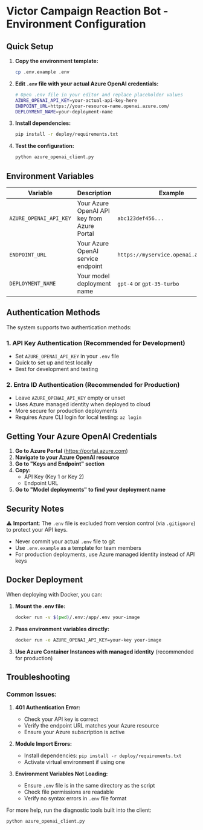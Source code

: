 # Victor Campaign Reaction Bot - Environment Configuration

## Quick Setup

1. **Copy the environment template:**
   ```bash
   cp .env.example .env
   ```

2. **Edit `.env` file with your actual Azure OpenAI credentials:**
   ```bash
   # Open .env file in your editor and replace placeholder values
   AZURE_OPENAI_API_KEY=your-actual-api-key-here
   ENDPOINT_URL=https://your-resource-name.openai.azure.com/
   DEPLOYMENT_NAME=your-deployment-name
   ```

3. **Install dependencies:**
   ```bash
   pip install -r deploy/requirements.txt
   ```

4. **Test the configuration:**
   ```bash
   python azure_openai_client.py
   ```

## Environment Variables

| Variable | Description | Example |
|----------|-------------|---------|
| `AZURE_OPENAI_API_KEY` | Your Azure OpenAI API key from Azure Portal | `abc123def456...` |
| `ENDPOINT_URL` | Your Azure OpenAI service endpoint | `https://myservice.openai.azure.com/` |
| `DEPLOYMENT_NAME` | Your model deployment name | `gpt-4` or `gpt-35-turbo` |

## Authentication Methods

The system supports two authentication methods:

### 1. **API Key Authentication** (Recommended for Development)
- Set `AZURE_OPENAI_API_KEY` in your `.env` file
- Quick to set up and test locally
- Best for development and testing

### 2. **Entra ID Authentication** (Recommended for Production)
- Leave `AZURE_OPENAI_API_KEY` empty or unset
- Uses Azure managed identity when deployed to cloud
- More secure for production deployments
- Requires Azure CLI login for local testing: `az login`

## Getting Your Azure OpenAI Credentials

1. **Go to Azure Portal** (https://portal.azure.com)
2. **Navigate to your Azure OpenAI resource**
3. **Go to "Keys and Endpoint" section**
4. **Copy:**
   - API Key (Key 1 or Key 2)
   - Endpoint URL
5. **Go to "Model deployments" to find your deployment name**

## Security Notes

⚠️ **Important**: The `.env` file is excluded from version control (via `.gitignore`) to protect your API keys.

- Never commit your actual `.env` file to git
- Use `.env.example` as a template for team members
- For production deployments, use Azure managed identity instead of API keys

## Docker Deployment

When deploying with Docker, you can:

1. **Mount the .env file:**
   ```bash
   docker run -v $(pwd)/.env:/app/.env your-image
   ```

2. **Pass environment variables directly:**
   ```bash
   docker run -e AZURE_OPENAI_API_KEY=your-key your-image
   ```

3. **Use Azure Container Instances with managed identity** (recommended for production)

## Troubleshooting

### Common Issues:

1. **401 Authentication Error:**
   - Check your API key is correct
   - Verify the endpoint URL matches your Azure resource
   - Ensure your Azure subscription is active

2. **Module Import Errors:**
   - Install dependencies: `pip install -r deploy/requirements.txt`
   - Activate virtual environment if using one

3. **Environment Variables Not Loading:**
   - Ensure `.env` file is in the same directory as the script
   - Check file permissions are readable
   - Verify no syntax errors in `.env` file format

For more help, run the diagnostic tools built into the client:
```bash
python azure_openai_client.py
```